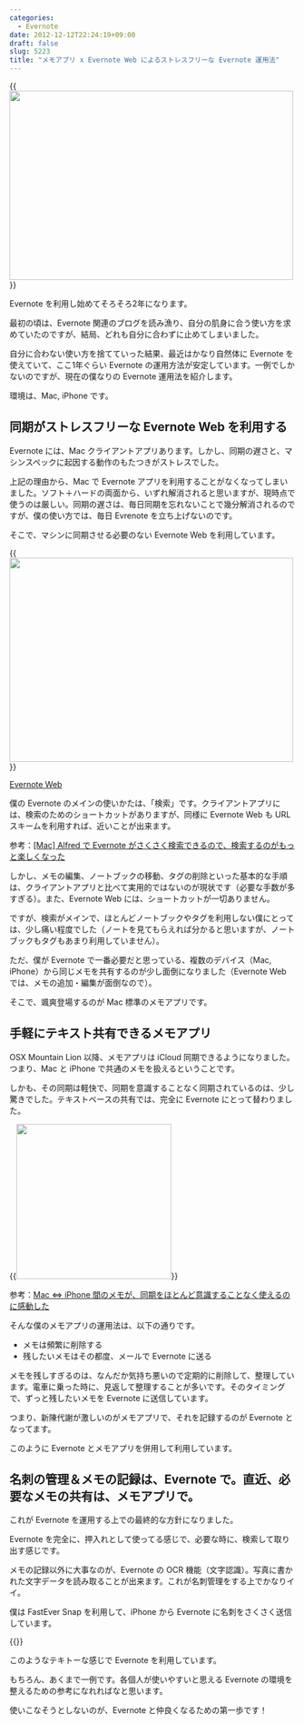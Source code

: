 ```yaml
---
categories:
  - Evernote
date: 2012-12-12T22:24:19+09:00
draft: false
slug: 5223
title: "メモアプリ x Evernote Web によるストレスフリーな Evernote 運用法"
---
```


{{<img alt="" src="/images/2012/12/5223_1.png" width="500" height="333">}}

Evernote を利用し始めてそろそろ2年になります。

最初の頃は、Evernote 関連のブログを読み漁り、自分の肌身に合う使い方を求めていたのですが、結局、どれも自分に合わずに止めてしまいました。

自分に合わない使い方を捨てていった結果、最近はかなり自然体に Evernote を使えていて、ここ1年ぐらい Evernote の運用方法が安定しています。一例でしかないのですが、現在の僕なりの Evernote 運用法を紹介します。

環境は、Mac, iPhone です。

## 同期がストレスフリーな Evernote Web を利用する

Evernote には、Mac クライアントアプリあります。しかし、同期の遅さと、マシンスペックに起因する動作のもたつきがストレスでした。

上記の理由から、Mac で Evernote アプリを利用することがなくなってしまいました。ソフト＋ハードの両面から、いずれ解消されると思いますが、現時点で使うのは厳しい。同期の遅さは、毎日同期を忘れないことで幾分解消されるのですが、僕の使い方では、毎日 Evrenote を立ち上げないのです。

そこで、マシンに同期させる必要のない Evernote Web を利用しています。

{{<img alt="" src="/images/2012/12/5223_2.png" width="500" height="359">}}

[Evernote Web](https://www.evernote.com/Home.action#st=p&n=34ac19a9-35f5-466c-b723-c6299a1f24d8)

僕の Evernote のメインの使いかたは、「検索」です。クライアントアプリには、検索のためのショートカットがありますが、同様に Evernote Web も URL スキームを利用すれば、近いことが出来ます。

参考：[[Mac] Alfred で Evernote がさくさく検索できるので、検索するのがもっと楽しくなった](http://rakuishi.com/archives/2654/)

しかし、メモの編集、ノートブックの移動、タグの削除といった基本的な手順は、クライアントアプリと比べて実用的ではないのが現状です（必要な手数が多すぎる）。また、Evernote Web には、ショートカットが一切ありません。

ですが、検索がメインで、ほとんどノートブックやタグを利用しない僕にとっては、少し痛い程度でした（ノートを見てもらえれば分かると思いますが、ノートブックもタグもあまり利用していません）。

ただ、僕が Evernote で一番必要だと思っている、複数のデバイス（Mac, iPhone）から同じメモを共有するのが少し面倒になりました（Evernote Web では、メモの追加・編集が面倒なので）。

そこで、颯爽登場するのが Mac 標準のメモアプリです。

## 手軽にテキスト共有できるメモアプリ

OSX Mountain Lion 以降、メモアプリは iCloud 同期できるようになりました。つまり、Mac と iPhone で共通のメモを扱えるということです。

しかも、その同期は軽快で、同期を意識することなく同期されているのは、少し驚きでした。テキストベースの共有では、完全に Evernote にとって替わりました。

{{<img alt="" src="/images/2012/08/5223_3.png" width="273" height="273">}}

参考：[Mac ⇔ iPhone 間のメモが、同期をほとんど意識することなく使えるのに感動した](http://rakuishi.com/archives/4422/)

そんな僕のメモアプリの運用法は、以下の通りです。

* メモは頻繁に削除する
* 残したいメモはその都度、メールで Evernote に送る

メモを残しすぎるのは、なんだか気持ち悪いので定期的に削除して、整理しています。電車に乗った時に、見返して整理することが多いです。そのタイミングで、ずっと残したいメモを Evernote に送信しています。

つまり、新陳代謝が激しいのがメモアプリで、それを記録するのが Evernote となってます。

このように Evernote とメモアプリを併用して利用しています。

## 名刺の管理＆メモの記録は、Evernote で。直近、必要なメモの共有は、メモアプリで。

これが Evernote を運用する上での最終的な方針になりました。

Evernote を完全に、押入れとして使ってる感じで、必要な時に、検索して取り出す感じです。

メモの記録以外に大事なのが、Evernote の OCR 機能（文字認識）。写真に書かれた文字データを読み取ることが出来ます。これが名刺管理をする上でかなりイイ。

僕は FastEver Snap を利用して、iPhone から Evernote に名刺をさくさく送信しています。

{{<app id="386955086" title="FastEver Snap 2.4.2（￥170）" src="http://a1851.phobos.apple.com/us/r1000/079/Purple/v4/35/5f/dd/355fddf6-eec2-2851-02b7-20fd5cd53fc9/temp..kagwqqsp.100x100-75.png">}}

このようなテキトーな感じで Evernote を利用しています。

もちろん、あくまで一例です。各個人が使いやすいと思える Evernote の環境を整えるための参考になれればなと思います。

使いこなそうとしないのが、Evernote と仲良くなるための第一歩です！
